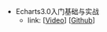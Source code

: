 * Echarts3.0入门基础与实战
  * link: 
[[Video](https://www.youtube.com/playlist?list=PLO5e_-yXpYLC4QWiBSHsuM7_DKWgyBsLJ)]
[[Github](https://github.com/shengxinjing/imooc-echarts)]
